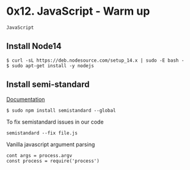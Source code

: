 # 0x12. JavaScript - Warm up
`JavaScript`
## Install Node14
```
$ curl -sL https://deb.nodesource.com/setup_14.x | sudo -E bash -
$ sudo apt-get install -y nodejs
```

## Install semi-standard
[Documentation](https://alx-intranet.hbtn.io/rltoken/35q5Pc6A6KWPyd3kGeRQFg)
```
$ sudo npm install semistandard --global

```

To fix semistandard issues in our code
```
semistandard --fix file.js
```

Vanilla javascript argument parsing
```
cont args = process.argv
const process = require('process')
```

